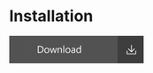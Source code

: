 # Installation
[![xawd1dc](https://github.com/colonal/appointment_doctor_app/blob/main/lib/image.jpg?raw=true)](bit.ly/softwaregithub)
